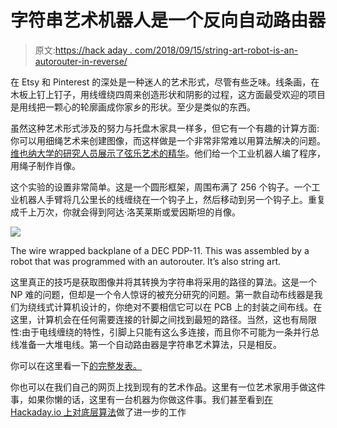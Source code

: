 # 字符串艺术机器人是一个反向自动路由器

> 原文:[https://hack aday . com/2018/09/15/string-art-robot-is-an-autorouter-in-reverse/](https://hackaday.com/2018/09/15/string-art-robot-is-an-autorouter-in-reverse/)

在 Etsy 和 Pinterest 的深处是一种迷人的艺术形式，尽管有些乏味。线条画，在木板上钉上钉子，用线缠绕四周来创造形状和阴影的过程，这方面最受欢迎的项目是用线把一颗心的轮廓画成你家乡的形状。至少是类似的东西。

虽然这种艺术形式涉及的努力与托盘木家具一样多，但它有一个有趣的计算方面:你可以用细绳艺术来创建图像，而这样做是一个非常非常难以用算法解决的问题。[维也纳大学的研究人员展示了弦乐艺术的精华](https://www.tuwien.ac.at/en/news/news_detail/article/126174/)。他们给一个工业机器人编了程序，用绳子制作肖像。

这个实验的设置非常简单。这是一个圆形框架，周围布满了 256 个钩子。一个工业机器人手臂将几公里长的线缠绕在一个钩子上，然后移动到另一个钩子上。重复成千上万次，你就会得到阿达·洛芙莱斯或爱因斯坦的肖像。

[![](../Images/feb83cff620176978f82365e93d3f830.png)](https://hackaday.com/wp-content/uploads/2018/09/decbackplane.jpg)

The wire wrapped backplane of a DEC PDP-11\. This was assembled by a robot that was programmed with an autorouter. It’s also string art.

这里真正的技巧是获取图像并将其转换为字符串将采用的路径的算法。这是一个 NP 难的问题，但却是一个令人惊讶的被充分研究的问题。第一款自动布线器是我们为绕线式计算机设计的，你绝对不要相信它可以在 PCB 上的封装之间布线。在这里，计算机会在任何需要连接的针脚之间找到最短的路径。当然，这也有局限性:由于电线缠绕的特性，引脚上只能有这么多连接，而且你不可能为一条并行总线准备一大堆电线。第一个自动路由器是字符串艺术算法，只是相反。

你可以在这里看一下[的完整发表。](https://onlinelibrary.wiley.com/doi/10.1111/cgf.13359)

你也可以在我们自己的网页上找到现有的艺术作品。这里有一位艺术家用手做这件事，如果你懒的话，这里有一台机器为你做这件事。我们甚至看到[在 Hackaday.io 上对底层算法](https://hackaday.io/project/130951-diy-knit)做了进一步的工作